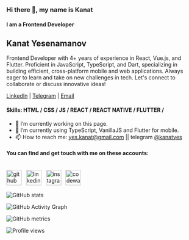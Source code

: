 ### Hi there 👋, my name is Kanat
#### I am a Frontend Developer
## Kanat Yesenamanov

Frontend Developer with 4+ years of experience in React, Vue.js, and Flutter. Proficient in JavaScript, TypeScript, and Dart, specializing in building efficient, cross-platform mobile and web applications. Always eager to learn and take on new challenges in tech. Let's connect to collaborate or discuss innovative ideas!

[LinkedIn](https://www.linkedin.com/in/leningram/) | [Telegram](https://t.me/kanatyes) | [Email](mailto:yes.kanat@gmail.com)


#### Skills:       HTML / CSS / JS / REACT / REACT NATIVE / FLUTTER /

- 🔭 I’m currently working on this page. 
- 🌱 I’m currently using TypeScript, VanillaJS and Flutter for mobile.
- 📫 How to reach me: yes.kanat@gmail.com || telegram <a href="https://telegram.im/@kanatyes" target="_blank">@kanatyes</a>

#### You can find and get touch with me on these accounts: <br><br>
[<img src='https://cdn.jsdelivr.net/npm/simple-icons@3.0.1/icons/github.svg' alt='github' height='40'>](https://github.com/Leningram)&nbsp;&nbsp;&nbsp;[<img src='https://cdn.jsdelivr.net/npm/simple-icons@3.0.1/icons/linkedin.svg' alt='linkedin' height='40'>](https://www.linkedin.com/in/Leningram/)&nbsp;&nbsp;&nbsp;[<img src='https://cdn.jsdelivr.net/npm/simple-icons@3.0.1/icons/instagram.svg' alt='instagram' height='40'>](https://www.instagram.com/yes.kanat/)&nbsp;&nbsp;&nbsp;[<img src='https://cdn.jsdelivr.net/npm/simple-icons@3.0.1/icons/codewars.svg' alt='codewars' height='40'>](https://www.codewars.com/users/Leningram)  

![GitHub stats](https://github-readme-stats.vercel.app/api?username=Leningram&show_icons=true)  

![GitHub Activity Graph](https://activity-graph.herokuapp.com/graph?username=Leningram)  

![GitHub metrics](https://metrics.lecoq.io/Leningram)  

![Profile views](https://gpvc.arturio.dev/Leningram)  
